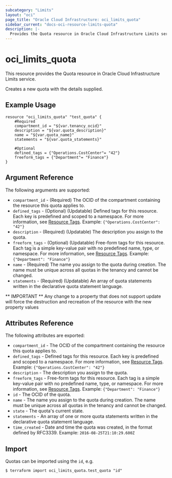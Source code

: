 ```yaml
---
subcategory: "Limits"
layout: "oci"
page_title: "Oracle Cloud Infrastructure: oci_limits_quota"
sidebar_current: "docs-oci-resource-limits-quota"
description: |-
  Provides the Quota resource in Oracle Cloud Infrastructure Limits service
---
```


# oci_limits_quota
This resource provides the Quota resource in Oracle Cloud Infrastructure Limits service.

Creates a new quota with the details supplied.

## Example Usage

```hcl
resource "oci_limits_quota" "test_quota" {
	#Required
	compartment_id = "${var.tenancy_ocid}"
	description = "${var.quota_description}"
	name = "${var.quota_name}"
	statements = "${var.quota_statements}"

	#Optional
	defined_tags = {"Operations.CostCenter"= "42"}
	freeform_tags = {"Department"= "Finance"}
}
```

## Argument Reference

The following arguments are supported:

* `compartment_id` - (Required) The OCID of the compartment containing the resource this quota applies to.
* `defined_tags` - (Optional) (Updatable) Defined tags for this resource. Each key is predefined and scoped to a namespace. For more information, see [Resource Tags](https://docs.cloud.oracle.com/iaas/Content/General/Concepts/resourcetags.htm). Example: `{"Operations.CostCenter": "42"}` 
* `description` - (Required) (Updatable) The description you assign to the quota.
* `freeform_tags` - (Optional) (Updatable) Free-form tags for this resource. Each tag is a simple key-value pair with no predefined name, type, or namespace. For more information, see [Resource Tags](https://docs.cloud.oracle.com/iaas/Content/General/Concepts/resourcetags.htm). Example: `{"Department": "Finance"}` 
* `name` - (Required) The name you assign to the quota during creation. The name must be unique across all quotas in the tenancy and cannot be changed. 
* `statements` - (Required) (Updatable) An array of quota statements written in the declarative quota statement language. 


** IMPORTANT **
Any change to a property that does not support update will force the destruction and recreation of the resource with the new property values

## Attributes Reference

The following attributes are exported:

* `compartment_id` - The OCID of the compartment containing the resource this quota applies to. 
* `defined_tags` - Defined tags for this resource. Each key is predefined and scoped to a namespace. For more information, see [Resource Tags](https://docs.cloud.oracle.com/iaas/Content/General/Concepts/resourcetags.htm). Example: `{"Operations.CostCenter": "42"}` 
* `description` - The description you assign to the quota.
* `freeform_tags` - Free-form tags for this resource. Each tag is a simple key-value pair with no predefined name, type, or namespace. For more information, see [Resource Tags](https://docs.cloud.oracle.com/iaas/Content/General/Concepts/resourcetags.htm). Example: `{"Department": "Finance"}` 
* `id` - The OCID of the quota.
* `name` - The name you assign to the quota during creation. The name must be unique across all quotas in the tenancy and cannot be changed. 
* `state` - The quota's current state.
* `statements` - An array of one or more quota statements written in the declarative quota statement language.
* `time_created` - Date and time the quota was created, in the format defined by RFC3339. Example: `2016-08-25T21:10:29.600Z` 

## Import

Quotas can be imported using the `id`, e.g.

```
$ terraform import oci_limits_quota.test_quota "id"
```

